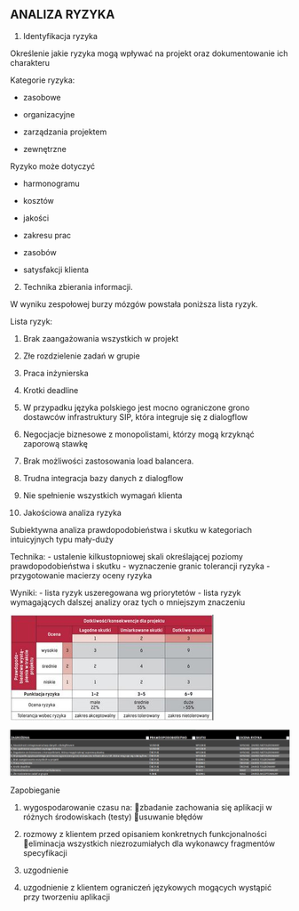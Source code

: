 ## ANALIZA RYZYKA

1. Identyfikacja ryzyka

Określenie jakie ryzyka mogą wpływać na projekt oraz dokumentowanie ich charakteru

Kategorie ryzyka: 

- zasobowe

- organizacyjne

- zarządzania projektem

- zewnętrzne

Ryzyko może dotyczyć

- harmonogramu

- kosztów

- jakości

- zakresu prac

- zasobów

- satysfakcji klienta

2. Technika zbierania informacji.

W wyniku zespołowej burzy mózgów powstała poniższa lista ryzyk.

Lista ryzyk:

  1. Brak zaangażowania wszystkich w projekt

  2. Złe rozdzielenie zadań w grupie

  3. Praca inżynierska

  4. Krotki deadline

  5. W przypadku języka polskiego jest mocno ograniczone grono dostawców infrastruktury SIP, która integruje się z dialogflow

  6. Negocjacje biznesowe z monopolistami, którzy mogą krzyknąć zaporową stawkę

  7. Brak możliwości zastosowania load balancera.

  8. Trudna integracja bazy danych z dialogflow

  9. Nie spełnienie wszystkich wymagań klienta

3. Jakościowa analiza ryzyka 

Subiektywna analiza prawdopodobieństwa i skutku w kategoriach intuicyjnych typu mały-duży

Technika:  - ustalenie kilkustopniowej skali określającej poziomy prawdopodobieństwa i skutku  - wyznaczenie granic tolerancji ryzyka  - przygotowanie macierzy oceny ryzyka

Wyniki:  - lista ryzyk uszeregowana wg priorytetów  - lista ryzyk wymagających dalszej analizy oraz tych o mniejszym znaczeniu

![Alternatives](https://github.com/Jarxinho/Rebecka-Voice-Bot/blob/develop/images/macierz.JPG)

 ![Alternatives](https://github.com/Jarxinho/Rebecka-Voice-Bot/blob/develop/images/macierz2.JPG)

 Zapobieganie 
 
 1. wygospodarowanie czasu na:
zbadanie zachowania się aplikacji w różnych środowiskach (testy)
usuwanie błędów
 
 2. rozmowy z klientem przed opisaniem konkretnych funkcjonalności
eliminacja wszystkich niezrozumiałych dla wykonawcy fragmentów specyfikacji

 3. uzgodnienie 
 
 4. uzgodnienie z klientem ograniczeń językowych mogących wystąpić przy tworzeniu aplikacji
 
 
